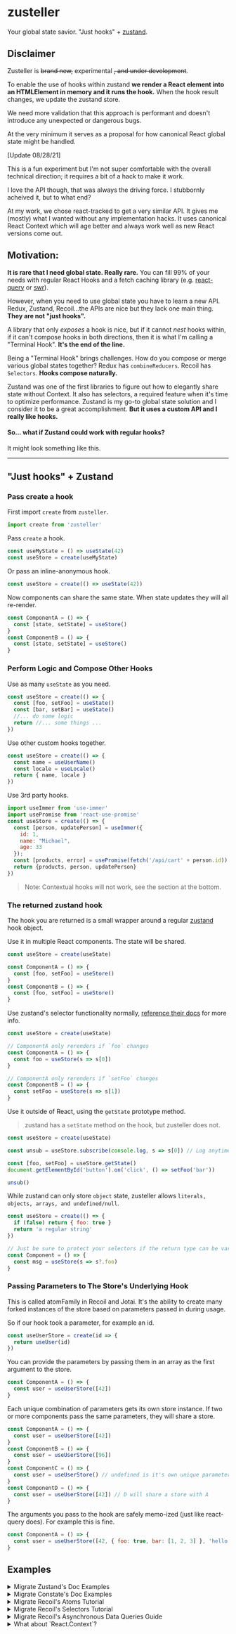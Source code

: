 # zusteller

Your global state savior. "Just hooks" + [zustand](https://github.com/react-spring/zustand).

## Disclaimer 

Zusteller is ~~brand new,~~ experimental ~~, and under development~~.

To enable the use of hooks within zustand **we render a React element into an HTMLElement in memory and it runs the hook.** 
When the hook result changes, we update the zustand store. 

We need more validation that this approach is performant and doesn't introduce any unexpected or dangerous bugs.

At the very minimum it serves as a proposal for how canonical React global state might be handled. 

[Update 08/28/21]

This is a fun experiment but I'm not super comfortable with the overall technical direction; it requires a bit of a hack to make it work.

I love the API though, that was always the driving force. I stubbornly acheived it, but to what end?

At my work, we chose react-tracked to get a very similar API. It gives me (mostly) what I wanted without any implementation hacks. It uses canonical React Context which will age better and always work well as new React versions come out.

## Motivation:

**It is rare that I need global state. Really rare.** You can fill 99% of your needs with regular React Hooks and a fetch caching library
(e.g. [react-query](https://react-query.tanstack.com/docs/overview) or [swr](https://github.com/vercel/swr)).

However, when you need to use global state you have to learn a new API. Redux, Zustand, Recoil...the APIs are nice but they
lack one main thing. **They are not "just hooks".**

A library that only _exposes_ a hook is nice, but if it cannot _nest_ hooks within, if it can't compose hooks in both
directions, then it is what I'm calling a "Terminal Hook". **It's the end of the line.**

Being a "Terminal Hook" brings challenges. How do you compose or merge various global states together? Redux has 
`combineReducers`. Recoil has `Selectors`. **Hooks compose naturally.**

Zustand was one of the first libraries to figure out how to elegantly share state without Context. It also has
selectors, a required feature when it's time to optimize performance. Zustand is my go-to global state solution and I consider
it to be a great accomplishment. **But it uses a custom API and I really like hooks.**

#### So... what if Zustand could work with regular hooks?

It might look something like this. 

----

## "Just hooks" + Zustand

### Pass create a hook

First import `create` from `zusteller`.

```js
import create from 'zusteller'
```

Pass `create` a hook. 

```js
const useMyState = () => useState(42)
const useStore = create(useMyState)
```

Or pass an inline-anonymous hook.

```js
const useStore = create(() => useState(42))
```

Now components can share the same state. When state updates they will all re-render. 
```js
const ComponentA = () => {
  const [state, setState] = useStore()
}
const ComponentB = () => {
  const [state, setState] = useStore()  
}
```

### Perform Logic and Compose Other Hooks

Use as many `useState` as you need.

```js
const useStore = create(() => {
  const [foo, setFoo] = useState()
  const [bar, setBar] = useState()
  //... do some logic
  return //... some things ...
})
```

Use other custom hooks together.

```js
const useStore = create(() => {
  const name = useUserName()
  const locale = useLocale()
  return { name, locale }
})
```

Use 3rd party hooks.

```js
import useImmer from 'use-immer'
import usePromise from 'react-use-promise'
const useStore = create(() => {
  const [person, updatePerson] = useImmer({
    id: 1,
    name: "Michael",
    age: 33
  });
  const [products, error] = usePromise(fetch('/api/cart' + person.id))
  return {products, person, updatePerson}
})
```

> Note: Contextual hooks will not work, see the section at the bottom.

### The returned zustand hook

The hook you are returned is a small wrapper around a regular [zustand](https://github.com/react-spring/zustand) hook object.

Use it in multiple React components. The state will be shared.

```js
const useStore = create(useState)

const ComponentA = () => {
  const [foo, setFoo] = useStore()
}
const ComponentB = () => {
  const [foo, setFoo] = useStore()
}
```

Use zustand's selector functionality normally, [reference their docs](https://github.com/react-spring/zustand#selecting-multiple-state-slices) for more info.

```js
const useStore = create(useState)

// ComponentA only rerenders if `foo` changes
const ComponentA = () => {
  const foo = useStore(s => s[0])
}

// ComponentA only rerenders if `setFoo` changes
const ComponentB = () => {
  const setFoo = useStore(s => s[1])
}
```

Use it outside of React, using the `getState` prototype method.

> zustand has a `setState` method on the hook, but zusteller does not.

```js
const useStore = create(useState)

const unsub = useStore.subscribe(console.log, s => s[0]) // Log anytime foo changes

const [foo, setFoo] = useStore.getState()
document.getElementById('button').on('click', () => setFoo('bar'))

unsub()
```

While zustand can only store `object` state, zusteller allows `literals, objects, arrays, and undefined/null`.

```js
const useStore = create(() => {
  if (false) return { foo: true }
  return 'a regular string'
})

// Just be sure to protect your selectors if the return type can be variable
const Component = () => {
  const msg = useStore(s => s?.foo)
}
```

### Passing Parameters to The Store's Underlying Hook

This is called atomFamily in Recoil and Jotai. It's the ability to create many forked instances of the store based on
parameters passed in during usage.

So if our hook took a parameter, for example an id.
```js
const useUserStore = create(id => {
  return useUser(id)
})
```

You can provide the parameters by passing them in an array as the first argument to the store.
```js
const ComponentA = () => {
  const user = useUserStore([42])
}
```

Each unique combination of parameters gets its own store instance. If two or more components pass the same parameters,
they will share a store.
```js
const ComponentA = () => {
  const user = useUserStore([42])
}
const ComponentB = () => {
  const user = useUserStore([96])
}
const ComponentC = () => {
  const user = useUserStore() // undefined is it's own unique parameter
}
const ComponentD = () => {
  const user = useUserStore([42]) // D will share a store with A
}
```

The arguments you pass to the hook are safely memo-ized (just like react-query does). For example this is fine.
```js
const ComponentA = () => {
  const user = useUserStore([42, { foo: true, bar: [1, 2, 3] }, 'hello', null])
}
```

## Examples

<details>
  <summary>Migrate Zustand's Doc Examples</summary>
  
> You'll have to follow along at https://github.com/pmndrs/zustand/blob/master/README.md
> I only recreate the code blocks not all of the text.

```js
import create from 'zusteller'

const useStore = create(() => {
  const [bears, setBears] = useState(0)
  const increasePopulation = () => setBears(prev => prev + 1)
  const removeAllBears = () => setBears(0)
  return { bears, increasePopulation, removeAllBears }
})
```

```jsx
function BearCounter() {
  const bears = useStore(state => state.bears)
  return <h1>{bears} around here ...</h1>
}

function Controls() {
  const increasePopulation = useStore(state => state.increasePopulation)
  return <button onClick={increasePopulation}>one up</button>
}
```

### Async actions

I'd just use react-query for this but let's recreate it anyway.

```js
import create from 'zusteller'

const useStore = create(() => {
  const [fishies, setFishies] = useState({})
  const fetch = async pond => {
    const response = await fetch(pond)
    setFishies(await response.json())
  }
  return {fishies, fetch}
})
```

Oh wait, but now we can compose other hooks! So we *can* use react-query. Would you look at that?

```js
import create from 'zusteller'
import { useQuery } from 'react-query'

const useStore = create(() => {
  const [pond, setPond] = useState('foo')
  const { data, ...queryInfo } = useQuery('fishies', () => fetch(`/api/${pond}`))
  // Maybe you need to alter the response in some way?
  // Who knows why people need global state... :shrug
  const fishies = data.map(fish => fish.slippery = true)
  return {fishies, queryInfo, setPond}
})

```

### Reading/writing state and reacting to changes outside of components

Works just like zustand.

> Except there is no `setState` prototype method. You must use methods exposed by
your hook to modify the internal hook's state.

```js
const useStore = create(() => useState({ paw: true, snout: true, fur: true }))

// Getting non-reactive fresh state
const paw = useStore.getState().paw
// Listening to all changes, fires on every change
const unsub1 = useStore.subscribe(console.log)
// Listening to selected changes, in this case when "paw" changes
const unsub2 = useStore.subscribe(console.log, state => state.paw)
// Subscribe also supports an optional equality function
const unsub3 = useStore.subscribe(console.log, state => [state.paw, state.fur], shallow)
// Updating state, will trigger listeners
const [, setState] = useStore.getState()
setState(prev => ({ ...prev, paw: false }))
// Unsubscribe listeners
unsub1()
unsub2()
unsub3()
// Destroying the store (removing all listeners)
useStore.destroy()
```

### Using zusteller without React

Not possible. Use zustand. Zusteller uses hooks, and hooks must be run using react and react-dom.

### Want to use immer? 

Use a 3rd party immer hook or write your own.

```js
import create from 'zusteller'
import produce from 'immer'

const useImmerState = initialState => {
    const [state, setState] = useState(initialState)
    const setImmerState = useCallback(setter => setState(produce(setter)), [])
    return [state, setImmerState]
}

const useStore = create(() => useImmerState({ lush: { forrest: { contains: { a: "bear" } } } }))

function Component() {
    const [state, setState] = useStore()
    setState(state => {
      state.lush.forrest.contains = null
    })
}
```

### Can't live without redux-like reducers and action types?

No judgement I guess. Here's how you do it, you just use `useReducer`. Simple.

```js
import create from 'zusteller'
import { useReducer } from 'react'

const types = { increase: "INCREASE", decrease: "DECREASE" }

const reducer = (state, { type, by = 1 }) => {
  switch (type) {
    case types.increase: return { grumpiness: state.grumpiness + by }
    case types.decrease: return { grumpiness: state.grumpiness - by }
  }
}

const useStore = create(() => useReducer(reducer, {grumpiness: 0}))

function Component() {
  const [state, dispatch] = useStore()
  dispatch({ type: types.increase, by: 2 })
}
```
</details>








<details>
  <summary>Migrate Constate's Doc Examples</summary>
  
> You'll have to follow along at https://github.com/diegohaz/constate/blob/master/README.md
> I only recreate the code blocks not all of the text.

```jsx
import React, { useState } from "react";
import create from "zusteller";

// 1️⃣ Create a custom hook as usual
function useCounter() {
  const [count, setCount] = useState(0);
  const increment = () => setCount(prevCount => prevCount + 1);
  return { count, increment };
}

// 2️⃣ Wrap your hook with the create function
const useCounterStore = create(useCounter);

function Button() {
  // 3️⃣ Use store hook instead of custom hook
  const { increment } = useCounterStore();
  return <button onClick={increment}>+</button>;
}

function Count() {
  // 4️⃣ Use store hook in other components
  const { count } = useCounterStore();
  return <span>{count}</span>;
}

function App() {
  // 5️⃣ DO NOT wrap your components with Provider
  return (
    <>
      <Count />
      <Button />
    </>
  );
}
```

Advanced Example

```jsx
import React, { useState, useCallback } from "react";
import create from "zusteller";

// 1️⃣ Create a custom hook that receives props
function useCounter({ initialCount = 0 }) {
  const [count, setCount] = useState(initialCount);
  // 2️⃣ Wrap your updaters with useCallback or use dispatch from useReducer
  const increment = useCallback(() => setCount(prev => prev + 1), []);
  return { count, increment };
}

// 3️⃣ Wrap your hook with the constate factory splitting the values
// 3.5 Pass props to your hook
const useCounterStore = create(() => useCounter({ initialCount: 10 }));

function Button() {
  // 4️⃣ Select just the increment function that will never trigger a re-render
  // 4.5 we get at it via our selector
  const increment = useCounterStore(s => s.increment);
  return <button onClick={increment}>+</button>;
}

function Count() {
  // 5️⃣ Use the state in other components
  // 5.5 Use the selector to only subscribe to the count
  const count = useCount(s => s.count);
  return <span>{count}</span>;
}

function App() {
  // 6️⃣ DO NOT wrap your components with Provider 
  return (
    <>
      <Count />
      <Button />
    </>
  );
}
```
</details>








<details>
  <summary>Migrate Recoil's Atoms Tutorial</summary>
  
> You'll have to follow along at https://recoiljs.org/docs/basic-tutorial/atoms
> I only recreate the code blocks not all of the text.

```js
const useTodoListStore = create(() => {
  // I'm gonna use this immer hook... because it'll make mutations easier
  // You can see the implementation up above somewhere
  const [todoList, setTodoList] = useImmerState([])
  return { todoList }
})
```

```jsx
function TodoList() {
  const todoList = useTodoListStore(s => s.todoList);

  return (
    <>
      {}
      {}
      <TodoItemCreator />

      {todoList.map((todoItem) => (
        <TodoItem key={todoItem.id} item={todoItem} />
      ))}
    </>
  );
}
```

```jsx
// Modify our hook to add the "addTodo" logic **there**
// We should keep the business logic together
const useTodoListStore = create(() => {
  const [todoList, setTodoList] = useImmerState([])

  // Wrap these bad boys in a memo so they won't cause rerenders
  // when they are selected
  const todoActions = useMemo(() => ({
    add: text => setTodoList(draft => {
      draft.push({ id: getId(), text, isComplete: false })
    })
  }), [])

  return { todoList, todoActions }
})
    

function TodoItemCreator() {
  const [inputValue, setInputValue] = useState('');
  const todoActions = useTodoListStore(s => s.todoActions);

  const addItem = () => {
    todoActions.add(inputValue)
    setInputValue('');
  };

  const onChange = ({target: {value}}) => {
    setInputValue(value);
  };

  return (
    <div>
      <input type="text" value={inputValue} onChange={onChange} />
      <button onClick={addItem}>Add</button>
    </div>
  );
}

let id = 0;
function getId() {
  return id++;
}
```

```jsx
// Modify our hook to add the Edit, Toggle and Delete logic
// Again, trying to keep busineses logic together
const useTodoListStore = create(() => {
  const [todoList, setTodoList] = useImmerState([])

  // Wrap these bad boys in a memo so they won't cause rerenders
  // when they are selected
  const todoActions = useMemo(() => ({
    add: text => setTodoList(draft => {
      draft.push({ id: getId(), text, isComplete: false })
    }),
    edit: (todo, text) => setTodoList(draft => {
      const todo = draft.find(t => t.id === todo.id)
      todo.text = text
    }),
    toggle: todo => setTodoList(draft => {
      const todo = draft.find(t => t.id === todo.id)
      todo.isComplete = !todo.isComplete
    }),
    delete: todo => setTodoList(draft => {
      return draft.filter(t => t.id !== todo.id)
    })
  }), [])

  return { todoList, todoActions }
})

function TodoItem({item}) {
  const todoActions = useTodoListStore(s => s.todoActions)

  return (
    <div>
      <input type="text" value={item.text} onChange={e => todoActions.edit(item, e.target.value)} />
      <input
        type="checkbox"
        checked={item.isComplete}
        onChange={() => todoActions.toggle(item)}
      />
      <button onClick={() => deleteItem(item)}>X</button>
    </div>
  );
}
```
</details>








<details>
  <summary>Migrate Recoil's Selectors Tutorial</summary>
  
  > These code example reference variables created in the previous section
  
  > You'll have to follow along at https://recoiljs.org/docs/basic-tutorial/selectors
  > I only recreate the code blocks not all of the text.
  
```js
const useTodoListFilterStore = create(() => useState('Show All'));
```

```js
const useFilteredTodoListStore = create(() => {
  const [filter] = useFilteredTodoListStore()
  const { todoList } = useTodoListStore()
  switch (filter) {
    case 'Show Completed':
      return todoList.filter((item) => item.isComplete);
    case 'Show Uncompleted':
      return todoList.filter((item) => !item.isComplete);
    default:
      return todoList;
  }
})
```

> Side Note: In their tutorial they say "The filteredTodoListState internally keeps track of two dependencies: 
> todoListFilterState and todoListState so that it re-runs if either of those change."
>
> That is what hooks do!

```jsx
function TodoList() {
  const todoList = useFilteredTodoListStore();

  return (
    <>
      <TodoListStats />
      <TodoListFilters />
      <TodoItemCreator />

      {todoList.map((todoItem) => (
        <TodoItem item={todoItem} key={todoItem.id} />
      ))}
    </>
  );
}
```

```jsx
function TodoListFilters() {
  const [filter, setFilter] = useTodoListFilterStore();

  const updateFilter = ({target: {value}}) => {
    setFilter(value);
  };

  return (
    <>
      Filter:
      <select value={filter} onChange={updateFilter}>
        <option value="Show All">All</option>
        <option value="Show Completed">Completed</option>
        <option value="Show Uncompleted">Uncompleted</option>
      </select>
    </>
  );
}
```

```js
const useTodoListStatsStore = create(() => {
  const { todoList } = useTodoListStore()
  const totalNum = todoList.length;
  const totalCompletedNum = todoList.filter((item) => item.isComplete).length;
  const totalUncompletedNum = totalNum - totalCompletedNum;
  const percentCompleted = totalNum === 0 ? 0 : totalCompletedNum / totalNum;

  return {
    totalNum,
    totalCompletedNum,
    totalUncompletedNum,
    percentCompleted,
  };
})
```

```jsx
function TodoListStats() {
  const {
    totalNum,
    totalCompletedNum,
    totalUncompletedNum,
    percentCompleted,
  } = useTodoListStatsStore();

  const formattedPercentCompleted = Math.round(percentCompleted * 100);

  return (
    <ul>
      <li>Total items: {totalNum}</li>
      <li>Items completed: {totalCompletedNum}</li>
      <li>Items not completed: {totalUncompletedNum}</li>
      <li>Percent completed: {formattedPercentCompleted}</li>
    </ul>
  );
}
```
</details>








<details>
  <summary>Migrate Recoil's Asynchronous Data Queries Guide</summary>
  
> You'll have to follow along at https://recoiljs.org/docs/guides/asynchronous-data-queries
> I only recreate the code blocks not all of the text.

### Synchronous Example

```jsx
const useCurrentUserIDStore = create(() => useState(1))

const useCurrentUserNameStore = create(() => {
  const [id] = useCurrentUserIDStore()
  return tableOfUsers[id].name;
});

function CurrentUserInfo() {
  const userName = useCurrentUserNameStore();
  return <div>{userName}</div>;
}

function MyApp() {
  return (
    <CurrentUserInfo />
  );
}
```

### Asynchronous Example

Hey let's use react-query my current favorite library! I mean really this example doesn't
even need global state at all... react-query is all you need here. But I'll show it anyway.

```jsx
import { useQuery } from 'react-query'

const useCurrentUserNameStore = create(() => {
  const [id] = useCurrentUserIDStore()
  const { data } = useQuery(['user/details', id], (_, id) => myDBQuery({ userID: id }))
  return data?.name;
})

function CurrentUserInfo() {
  const userName = useCurrentUserNameStore();
  return <div>{userName}</div>;
}
```

Hmm ok so this one... I mean Suspense isn't really supported. It's not NOT supported either.
Like if you set the `suspense: true` option in react-query it will work. But I have a hot take,
maybe suspense is not so great. I prefer managing the loading state inside the component that
is actually loading!! This way I can show a custom tailored skeleton, or continue showing
stale data when it's refetching.

```jsx
function MyApp() {
  return (
    <RecoilRoot>
      <React.Suspense fallback={<div>Loading...</div>}>
        <CurrentUserInfo />
      </React.Suspense>
    </RecoilRoot>
  );
}
```

I'm not gonna talk about ErrorBoundaries, whatever.

### Queries with Parameters

Ok now this one is interesting let's see... I'd just react-query for this without zusteller.

```jsx
function UserInfo(id) {
  const { data } = useQuery(['user/details', id], (_, id) => myDBQuery({ userID: id }))
  return <div>{data?.name}</div>;
}
```

But that's cheating... so what if we *needed* to pass parameters to our hook? Hmm...
ok let's just pretend react-query wasn't invented yet.

```jsx
// So this is basically a poor man's react-query
const useUserNameStore = create((userID) => {
  const [name, setName] = useState('')
  const [error, setError] = useState()
  useEffect(() => {
    myDBQuery({userID}).then(response => {
      setResponse(response.error ?? response.name)
    });
  }, [id])
  if (error) return error
  return name
})

function UserInfo({ id }) {
  // Provide a hookArgs array as the first param to the store hook
  const { data } = useUserNameStore([id])
  return <div>{data?.name}</div>;
}
```

Or we could use a 3rd party library hook like react-use-promise. It's a little nicer,
but again react-query would just be better here. But this illustrates passing in parameters.
```jsx
import usePromise from 'react-use-promise'

const useUserNameStore = create((userID) => {
  const [result, error] = usePromise(myDBQuery({userID}))
  return error ?? result.name
})

function UserInfo(id) {
  const { data } = useUserNameStore([id])
  return <div>{data?.name}</div>;
}
```
</details>






<details>
  <summary>What about `React.Context`?</summary>
  
This only partially works. It works ok with global themes or other providers that wrap your whole app.

But it's can behave badly if you have components sharing the same store but living under different contexts.

```js
// Make a Context
const SomeContext = React.createContext()

// Make a Zusteller store that uses the context
const useContextStore = create(() => useContext(SomeContext))

// Make a component that uses the zusteller store
const Component = () => {
  const value = useContextStore()
  return <div>{value}</div>
}

// Have two providers, each a Component in each
const App = () => {
  return (
    <>
      <SomeContext.Provider value={true}>
        <Component/>
      </SomeContext.Provider>
      <SomeContext.Provider value={false}>
        <Component/>
      </SomeContext.Provider>
    </>
  )
}
```
That's because the underlying hook is being run only by the first component that uses the store hook.
So context will be relative to that first subscribing component. So in the example above, both components
would like use the value of `true`. So yeah...

One way we could fix this in the future is by returning a React element from `create`.
You could then place this element anywhere as your Context.Consumer location.

```jsx
const SomeContext = React.createContext()

// This is not yet possible, just showing an idea
// Maybe we have an additional `create.withManualInsert`
// Idk what name to give it...
const useStore = create.withManualInsert(() => {
  return useContext(SomeContext)
})

const App = () => {
  return (
    <SomeContext.Provider>
      <useStore.ContextConsumerPoint /> // Now all useStore usages will pick up the context from an intentional place
    </SomeContext.Provider>
  )
}
```

Maybe we also have a way to return it's own context. For a `constate` flavor. 
This would lower the state from global to contextual.

```jsx
// This is not yet possible, just showing an idea
// Maybe we have an additional `create.withContext`
const useStore = create.withContext(MyContext => () => {
  return useContext(MyContext)
})

const App = () => {
  return (
    // Now useStore has both a Provider AND a Store insertion point :shrug??
    <useStore.Provider>
      <useStore.Store />
    </useStore.Provider>
  )
}

```
</details>
